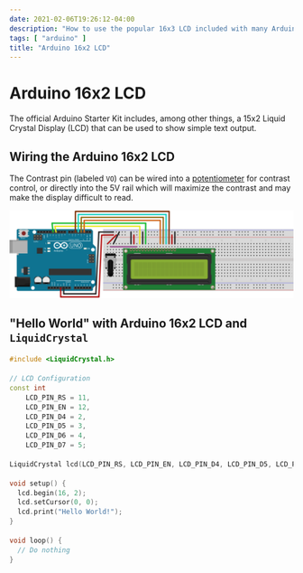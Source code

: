 ```yaml
---
date: 2021-02-06T19:26:12-04:00
description: "How to use the popular 16x3 LCD included with many Arduino kits"
tags: [ "arduino" ]
title: "Arduino 16x2 LCD"
---
```


# Arduino 16x2 LCD

The official Arduino Starter Kit includes, among other things, a 15x2 Liquid Crystal Display (LCD) that can be used to show simple text output.

## Wiring the Arduino 16x2 LCD

The Contrast pin (labeled `VO`) can be wired into a [potentiometer](https://en.wikipedia.org/wiki/Potentiometer) for contrast control, or directly into the 5V rail which will maximize the contrast and may make the display difficult to read.

![wiring diagram](/img/arduino-lcd-16x2-wiring-diagram.svg)

## "Hello World" with Arduino 16x2 LCD and `LiquidCrystal`

```cpp
#include <LiquidCrystal.h>

// LCD Configuration
const int
	LCD_PIN_RS = 11,
	LCD_PIN_EN = 12,
	LCD_PIN_D4 = 2,
	LCD_PIN_D5 = 3,
	LCD_PIN_D6 = 4,
	LCD_PIN_D7 = 5;

LiquidCrystal lcd(LCD_PIN_RS, LCD_PIN_EN, LCD_PIN_D4, LCD_PIN_D5, LCD_PIN_D6, LCD_PIN_D7);

void setup() {
  lcd.begin(16, 2);
  lcd.setCursor(0, 0);
  lcd.print("Hello World!");
}

void loop() {
  // Do nothing
}
```
